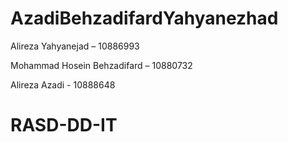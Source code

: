 # AzadiBehzadifardYahyanezhad

Alireza Yahyanejad – 10886993 

Mohammad Hosein Behzadifard – 10880732

Alireza Azadi - 10888648

# RASD-DD-IT 
